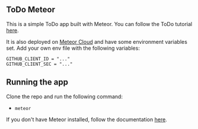 ## ToDo Meteor

This is a simple ToDo app built with Meteor. You can follow the ToDo tutorial [here](https://www.meteor.com/developers/tutorials).

It is also deployed on [Meteor Cloud](https://www.meteor.com/cloud) and have some environment variables set. Add your own env file with the following variables:

```
GITHUB_CLIENT_ID = "..."
GITHUB_CLIENT_SEC = "..."
```

## Running the app

Clone the repo and run the following command:

- `meteor`

If you don't have Meteor installed, follow the documentation [here](https://docs.meteor.com/install.html).